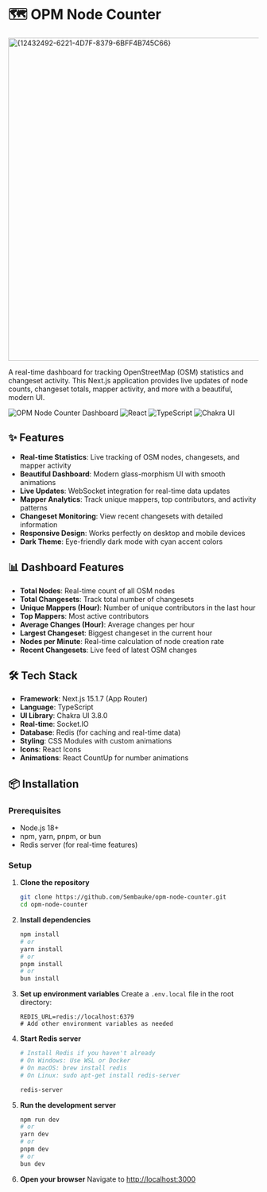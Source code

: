 # 🗺️ OPM Node Counter
<img width="1681" height="650" alt="{12432492-6221-4D7F-8379-6BFF4B745C66}" src="https://github.com/user-attachments/assets/44a04f35-c3bb-4bc1-b3de-e4fd5108647a" />

A real-time dashboard for tracking OpenStreetMap (OSM) statistics and changeset activity. This Next.js application provides live updates of node counts, changeset totals, mapper activity, and more with a beautiful, modern UI.

![OPM Node Counter Dashboard](https://img.shields.io/badge/Next.js-15.1.7-black?style=for-the-badge&logo=next.js)
![React](https://img.shields.io/badge/React-19.0.0-blue?style=for-the-badge&logo=react)
![TypeScript](https://img.shields.io/badge/TypeScript-5.0-blue?style=for-the-badge&logo=typescript)
![Chakra UI](https://img.shields.io/badge/Chakra_UI-3.8.0-319795?style=for-the-badge&logo=chakra-ui)

## ✨ Features

- **Real-time Statistics**: Live tracking of OSM nodes, changesets, and mapper activity
- **Beautiful Dashboard**: Modern glass-morphism UI with smooth animations
- **Live Updates**: WebSocket integration for real-time data updates
- **Mapper Analytics**: Track unique mappers, top contributors, and activity patterns
- **Changeset Monitoring**: View recent changesets with detailed information
- **Responsive Design**: Works perfectly on desktop and mobile devices
- **Dark Theme**: Eye-friendly dark mode with cyan accent colors

## 📊 Dashboard Features

- **Total Nodes**: Real-time count of all OSM nodes
- **Total Changesets**: Track total number of changesets
- **Unique Mappers (Hour)**: Number of unique contributors in the last hour
- **Top Mappers**: Most active contributors
- **Average Changes (Hour)**: Average changes per hour
- **Largest Changeset**: Biggest changeset in the current hour
- **Nodes per Minute**: Real-time calculation of node creation rate
- **Recent Changesets**: Live feed of latest OSM changes

## 🛠️ Tech Stack

- **Framework**: Next.js 15.1.7 (App Router)
- **Language**: TypeScript
- **UI Library**: Chakra UI 3.8.0
- **Real-time**: Socket.IO
- **Database**: Redis (for caching and real-time data)
- **Styling**: CSS Modules with custom animations
- **Icons**: React Icons
- **Animations**: React CountUp for number animations

## 📦 Installation

### Prerequisites

- Node.js 18+ 
- npm, yarn, pnpm, or bun
- Redis server (for real-time features)

### Setup

1. **Clone the repository**
   ```bash
   git clone https://github.com/Sembauke/opm-node-counter.git
   cd opm-node-counter
   ```

2. **Install dependencies**
   ```bash
   npm install
   # or
   yarn install
   # or
   pnpm install
   # or
   bun install
   ```

3. **Set up environment variables**
   Create a `.env.local` file in the root directory:
   ```env
   REDIS_URL=redis://localhost:6379
   # Add other environment variables as needed
   ```

4. **Start Redis server**
   ```bash
   # Install Redis if you haven't already
   # On Windows: Use WSL or Docker
   # On macOS: brew install redis
   # On Linux: sudo apt-get install redis-server
   
   redis-server
   ```

5. **Run the development server**
   ```bash
   npm run dev
   # or
   yarn dev
   # or
   pnpm dev
   # or
   bun dev
   ```

6. **Open your browser**
   Navigate to [http://localhost:3000](http://localhost:3000)


